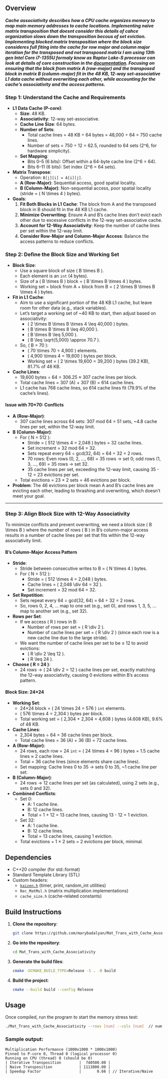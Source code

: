 
## Overview

***Cache associativity describes how a CPU cache organizes memory to map main memory addresses to cache locations.
Implementing naive matrix transposition  that doesnt consider this details of cahce organization slows down the transposition becous of set eviction.
Implementing  blocked matrix transposition where the block size consideres full fiting into the cache for row major and column  major iteration for the transposed and not transposed matrix 
I am using  13th gen Intel Core i7-1355U formaly know as Raptor Lake-S processor can look at details of core construction in the [documentation](https://edc.intel.com/content/www/us/en/design/products/platforms/details/raptor-lake-s/13th-generation-core-processor-specification-update/).
Focusing on ensuring that the block from matrix A (row-major) and the transposed block in matrix B (column-major) fit in the 48 KB, 12-way set-associative L1 data cache without overwriting each other, while accounting for the cache’s associativity and the access patterns.***

### Step 1: Understand the Cache and Requirements
- **L1 Data Cache (P-core)**:
  - **Size**: 48 KB.
  - **Associativity**: 12-way set-associative.
  - **Cache Line Size**: 64 bytes.
  - **Number of Sets**:
    - Total cache lines = 48 KB ÷ 64 bytes = 48,000 ÷ 64 = 750 cache lines.
    - Number of sets = 750 ÷ 12 = 62.5, rounded to 64 sets (2^6, for hardware simplicity).
  - **Set Mapping**:
    - Bits 0–5 (6 bits): Offset within a 64-byte cache line (2^6 = 64).
    - Bits 6–11 (6 bits): Set index (2^6 = 64 sets).
- **Matrix Transpose**:
  - Operation: `B[j][i] = A[i][j]`.
  - **A (Row-Major)**: Sequential access, good spatial locality.
  - **B (Column-Major)**: Non-sequential access, poor spatial locality (stride = \( N \times 4 \) bytes).
- **Goals**:
  1. **Fit Both Blocks in L1 Cache**: The block from A and the transposed block in B should fit in the 48 KB L1 cache.
  2. **Minimize Overwriting**: Ensure A and B’s cache lines don’t evict each other due to excessive conflicts in the 12-way set-associative cache.
  3. **Account for 12-Way Associativity**: Keep the number of cache lines per set within the 12-way limit.
  4. **Consider Row-Major and Column-Major Access**: Balance the access patterns to reduce conflicts.

### Step 2: Define the Block Size and Working Set
- **Block Size**:
  - Use a square block of size \( B \times B \).
  - Each element is an `int` (4 bytes).
  - Size of a \( B \times B \) block = \( B \times B \times 4 \) bytes.
  - Working set = block from A + block from B = \( 2 \times B \times B \times 4 \) bytes.
- **Fit in L1 Cache**:
  - Aim to use a significant portion of the 48 KB L1 cache, but leave room for other data (e.g., stack variables).
  - Let’s target a working set of ~40 KB to start, then adjust based on associativity:
    - \( 2 \times B \times B \times 4 \leq 40,000 \) bytes.
    - \( B \times B \times 8 \leq 40,000 \).
    - \( B \times B \leq 5,000 \).
    - \( B \leq \sqrt{5,000} \approx 70.7 \).
  - So, \( B = 70 \):
    - \( 70 \times 70 = 4,900 \) elements.
    - \( 4,900 \times 4 = 19,600 \) bytes per block.
    - Working set = \( 2 \times 19,600 = 39,200 \) bytes (39.2 KB), 81.7% of 48 KB.
- **Cache Lines**:
  - 19,600 bytes ÷ 64 = 306.25 ≈ 307 cache lines per block.
  - Total cache lines = 307 (A) + 307 (B) = 614 cache lines.
  - L1 cache has 768 cache lines, so 614 cache lines fit (79.9% of the cache’s lines).

#### Issue with 70×70: Conflicts
- **A (Row-Major)**:
  - 307 cache lines across 64 sets: 307 mod 64 = 51 sets, ~4.8 cache lines per set, within the 12-way limit.
- **B (Column-Major)**:
  - For \( N = 512 \):
    - Stride = \( 512 \times 4 = 2,048 \) bytes = 32 cache lines.
    - Set increment = 32 mod 64 = 32.
    - Sets repeat every 64 ÷ gcd(32, 64) = 64 ÷ 32 = 2 rows.
    - 70 rows: Even rows (0, 2, ..., 68) = 35 rows → set 0; odd rows (1, 3, ..., 69) = 35 rows → set 32.
    - 35 cache lines per set, exceeding the 12-way limit, causing 35 - 12 = 23 evictions per set.
  - Total evictions = 23 × 2 sets = 46 evictions per block.
- **Problem**: The 46 evictions per block mean A and B’s cache lines are evicting each other, leading to thrashing and overwriting, which doesn’t meet your goal.

---

### Step 3: Align Block Size with 12-Way Associativity
To minimize conflicts and prevent overwriting, we need a block size \( B \times B \) where the number of rows \( B \) in B’s column-major access results in a number of cache lines per set that fits within the 12-way associativity limit.

#### B’s Column-Major Access Pattern
- **Stride**:
  - Stride between consecutive writes to B = \( N \times 4 \) bytes.
  - For \( N = 512 \):
    - Stride = \( 512 \times 4 = 2,048 \) bytes.
    - Cache lines = \( 2,048 \div 64 = 32 \).
    - Set increment = 32 mod 64 = 32.
- **Set Repetition**:
  - Sets repeat every 64 ÷ gcd(32, 64) = 64 ÷ 32 = 2 rows.
  - So, rows 0, 2, 4, ... map to one set (e.g., set 0), and rows 1, 3, 5, ... map to another set (e.g., set 32).
- **Rows per Set**:
  - If we access \( R \) rows in B:
    - Number of rows per set = \( R \div 2 \).
    - Number of cache lines per set = \( R \div 2 \) (since each row is a new cache line due to the large stride).
  - We want the number of cache lines per set to be ≤ 12 to avoid evictions:
    - \( R \div 2 \leq 12 \).
    - \( R \leq 24 \).
- **Choose \( R = 24 \)**:
  - 24 rows → \( 24 \div 2 = 12 \) cache lines per set, exactly matching the 12-way associativity, causing 0 evictions within B’s access pattern.

#### Block Size: 24×24
- **Working Set**:
  - 24×24 block = \( 24 \times 24 = 576 \) `int` elements.
  - \( 576 \times 4 = 2,304 \) bytes per block.
  - Total working set = \( 2,304 + 2,304 = 4,608 \) bytes (4.608 KB), 9.6% of 48 KB.
- **Cache Lines**:
  - 2,304 bytes ÷ 64 = 36 cache lines per block.
  - Total cache lines = 36 (A) + 36 (B) = 72 cache lines.
- **A (Row-Major)**:
  - 24 rows, each row = 24 `int` = \( 24 \times 4 = 96 \) bytes = 1.5 cache lines ≈ 2 cache lines.
  - Total = 36 cache lines (since elements share cache lines).
  - Set mapping: Cache lines 0 to 35 → sets 0 to 35, ~1 cache line per set.
- **B (Column-Major)**:
  - 24 rows → 12 cache lines per set (as calculated), using 2 sets (e.g., sets 0 and 32).
- **Combined Conflicts**:
  - Set 0:
    - A: 1 cache line.
    - B: 12 cache lines.
    - Total = 1 + 12 = 13 cache lines, causing 13 - 12 = 1 eviction.
  - Set 32:
    - A: 1 cache line.
    - B: 12 cache lines.
    - Total = 13 cache lines, causing 1 eviction.
  - Total evictions = 1 × 2 sets = 2 evictions per block, minimal.


## Dependencies

- C++20 compiler (for std::format)
- Standard Template Library (STL)
- Custom headers:
  - [`kaizen.h`](https://github.com/heinsaar/kaizen) (timer, print, random_int utilities)
  - `Rec_MatMul.h` (matrix multiplication implementations)
  - `cache_size.h` (cache-related constants)

  
## Build Instructions

1. **Clone the repository**:
    ```bash
    git clone https://github.com/marybadalyan/Mat_Trans_with_Cache_Associativity
    ```

2. **Go into the repository**:
    ```bash
    cd Mat_Trans_with_Cache_Associativity
    ```

3. **Generate the build files**:
    ```bash
    cmake -DCMAKE_BUILD_TYPE=Release -S . -B build
    ```

4. **Build the project**:
    ```bash
    cmake --build build --config Release
    ```

## Usage
Once compiled, run the program to start the memory stress test:

```bash
./Mat_Trans_with_Cache_Associativity --rows [num] --cols [num]  // num as in int 
```
### Sample output:
```
Multiplication Performance (1000x1000 * 1000x1000)
Pinned to P-core 0, Thread 0 (logical processor 0)
Running on CPU (thread) 0 (should be 0)
| Iterative Transposition        |  740500.00 |
| Naive Transposition            | 1113800.00 |
| Speedup Factor                 |       0.66 | // Iterative/Naive
```
